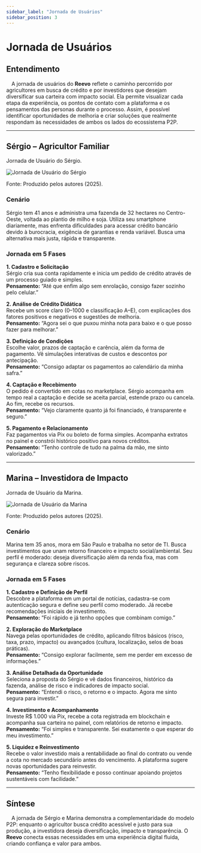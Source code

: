 ```yaml
---
sidebar_label: "Jornada de Usuários"
sidebar_position: 3
---
```


# Jornada de Usuários

## Entendimento

&emsp;A jornada de usuários do **Reevo** reflete o caminho percorrido por agricultores em busca de crédito e por investidores que desejam diversificar sua carteira com impacto social. Ela permite visualizar cada etapa da experiência, os pontos de contato com a plataforma e os pensamentos das personas durante o processo. Assim, é possível identificar oportunidades de melhoria e criar soluções que realmente respondam às necessidades de ambos os lados do ecossistema P2P.

---

## Sérgio – Agricultor Familiar

<p style={{textAlign: 'center'}}> Jornada de Usuário do Sérgio.</p>
<div style={{margin: 15}}>
  <div style={{textAlign: 'center'}}>
        <img src={require("../../static/img/jornada_joao.png").default} style={{width: 1024}} alt="Jornada de Usuário do Sérgio" />
        <br/>
    </div>
</div>
<p style={{textAlign: 'center'}}> Fonte: Produzido pelos autores (2025).</p>

### Cenário
Sérgio tem 41 anos e administra uma fazenda de 32 hectares no Centro-Oeste, voltada ao plantio de milho e soja. Utiliza seu smartphone diariamente, mas enfrenta dificuldades para acessar crédito bancário devido à burocracia, exigência de garantias e renda variável. Busca uma alternativa mais justa, rápida e transparente.

### Jornada em 5 Fases

**1. Cadastro e Solicitação**  
Sérgio cria sua conta rapidamente e inicia um pedido de crédito através de um processo guiado e simples.  
**Pensamento:** “Até que enfim algo sem enrolação, consigo fazer sozinho pelo celular.”

**2. Análise de Crédito Didática**  
Recebe um score claro (0–1000 e classificação A–E), com explicações dos fatores positivos e negativos e sugestões de melhoria.  
**Pensamento:** “Agora sei o que puxou minha nota para baixo e o que posso fazer para melhorar.”

**3. Definição de Condições**  
Escolhe valor, prazos de captação e carência, além da forma de pagamento. Vê simulações interativas de custos e descontos por antecipação.  
**Pensamento:** “Consigo adaptar os pagamentos ao calendário da minha safra.”

**4. Captação e Recebimento**  
O pedido é convertido em cotas no marketplace. Sérgio acompanha em tempo real a captação e decide se aceita parcial, estende prazo ou cancela. Ao fim, recebe os recursos.  
**Pensamento:** “Vejo claramente quanto já foi financiado, é transparente e seguro.”

**5. Pagamento e Relacionamento**  
Faz pagamentos via Pix ou boleto de forma simples. Acompanha extratos no painel e constrói histórico positivo para novos créditos.  
**Pensamento:** “Tenho controle de tudo na palma da mão, me sinto valorizado.”

---

## Marina – Investidora de Impacto

<p style={{textAlign: 'center'}}> Jornada de Usuário da Marina.</p>
<div style={{margin: 15}}>
  <div style={{textAlign: 'center'}}>
        <img src={require("../../static/img/jornada_marina.png").default} style={{width: 1024}} alt="Jornada de Usuário da Marina" />
        <br/>
    </div>
</div>
<p style={{textAlign: 'center'}}> Fonte: Produzido pelos autores (2025).</p>

### Cenário
Marina tem 35 anos, mora em São Paulo e trabalha no setor de TI. Busca investimentos que unam retorno financeiro e impacto social/ambiental. Seu perfil é moderado: deseja diversificação além da renda fixa, mas com segurança e clareza sobre riscos.

### Jornada em 5 Fases

**1. Cadastro e Definição de Perfil**  
Descobre a plataforma em um portal de notícias, cadastra-se com autenticação segura e define seu perfil como moderado. Já recebe recomendações iniciais de investimento.  
**Pensamento:** “Foi rápido e já tenho opções que combinam comigo.”

**2. Exploração do Marketplace**  
Navega pelas oportunidades de crédito, aplicando filtros básicos (risco, taxa, prazo, impacto) ou avançados (cultura, localização, selos de boas práticas).  
**Pensamento:** “Consigo explorar facilmente, sem me perder em excesso de informações.”

**3. Análise Detalhada da Oportunidade**  
Seleciona a proposta do Sérgio e vê dados financeiros, histórico da fazenda, análise de risco e indicadores de impacto social.  
**Pensamento:** “Entendi o risco, o retorno e o impacto. Agora me sinto segura para investir.”

**4. Investimento e Acompanhamento**  
Investe R$ 1.000 via Pix, recebe a cota registrada em blockchain e acompanha sua carteira no painel, com relatórios de retorno e impacto.  
**Pensamento:** “Foi simples e transparente. Sei exatamente o que esperar do meu investimento.”

**5. Liquidez e Reinvestimento**  
Recebe o valor investido mais a rentabilidade ao final do contrato ou vende a cota no mercado secundário antes do vencimento. A plataforma sugere novas oportunidades para reinvestir.  
**Pensamento:** “Tenho flexibilidade e posso continuar apoiando projetos sustentáveis com facilidade.”

---

## Síntese

&emsp;A jornada de Sérgio e Marina demonstra a complementaridade do modelo P2P: enquanto o agricultor busca crédito acessível e justo para sua produção, a investidora deseja diversificação, impacto e transparência. O **Reevo** conecta essas necessidades em uma experiência digital fluida, criando confiança e valor para ambos.

